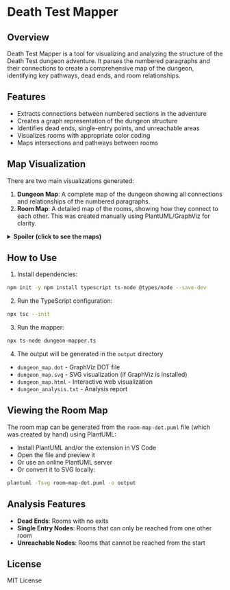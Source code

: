 # Death Test Mapper

## Overview

Death Test Mapper is a tool for visualizing and analyzing the structure of the Death Test dungeon adventure. It parses the numbered paragraphs and their connections to create a comprehensive map of the dungeon, identifying key pathways, dead ends, and room relationships.

## Features

- Extracts connections between numbered sections in the adventure
- Creates a graph representation of the dungeon structure
- Identifies dead ends, single-entry points, and unreachable areas
- Visualizes rooms with appropriate color coding
- Maps intersections and pathways between rooms

## Map Visualization

There are two main visualizations generated:
1. **Dungeon Map**: A complete map of the dungeon showing all connections and relationships of the numbered paragraphs.
2. **Room Map**: A detailed map of the rooms, showing how they connect to each other. This was created manually using PlantUML/GraphViz for clarity.

<details>
<summary><b>Spoiler (click to see the maps)</b></summary>

<!-- Once you generate the SVG/PNG files, place them here -->
<div>
  <!-- Example of how to embed the SVG -->
  <p>SVG Version:</p>
  <img src="output/dungeon_map.svg" alt="Death Test Dungeon Map SVG" width="100%">
  
  <!-- Example of how to embed the PNG -->
  <p>PNG Version:</p>
  <img src="output/dungeon_map.png" alt="Death Test Dungeon Map PNG" width="100%">

<p>HTML Version (Interactive):</p>
<p>Option 1: <a href="https://htmlpreview.github.io/?https://github.com/fuhrmanator/death-test-mapper/blob/main/output/dungeon_map.html">View with HTMLPreview</a> (may not work in all browsers)</p>
<p>Option 2: <a href="https://github.com/fuhrmanator/death-test-mapper/blob/main/output/dungeon_map.html">Download the HTML file</a> and open it locally for the best experience</p>

  <!-- If you have the room map specifically -->
  <p>Room Connections:</p>
  <img src="output/room-map-dot.svg" alt="Death Test Room Connections" width="100%">
</div>

</details>

## How to Use

1. Install dependencies:

```bash
npm init -y npm install typescript ts-node @types/node --save-dev
```

2. Run the TypeScript configuration:

```bash
npx tsc --init
```

3. Run the mapper:

```bash
npx ts-node dungeon-mapper.ts
```

4. The output will be generated in the `output` directory

- `dungeon_map.dot` - GraphViz DOT file
- `dungeon_map.svg` - SVG visualization (if GraphViz is installed)
- `dungeon_map.html` - Interactive web visualization
- `dungeon_analysis.txt` - Analysis report

## Viewing the Room Map

The room map can be generated from the `room-map-dot.puml` file (which was created by hand) using PlantUML:
- Install PlantUML and/or the extension in VS Code
- Open the file and preview it
- Or use an online PlantUML server
- Or convert it to SVG locally:

```bash
plantuml -Tsvg room-map-dot.puml -o output
```

## Analysis Features

- **Dead Ends**: Rooms with no exits
- **Single Entry Nodes**: Rooms that can only be reached from one other room
- **Unreachable Nodes**: Rooms that cannot be reached from the start

## License

MIT License
